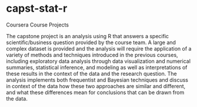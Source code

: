 # capst-stat-r

Coursera Course Projects

The capstone project is an analysis using R that answers a specific scientific/business question provided by the course team. A large and complex dataset is provided and the analysis will require the application of a variety of methods and techniques introduced in the previous courses, including exploratory data analysis through data visualization and numerical summaries, statistical inference, and modeling as well as interpretations of these results in the context of the data and the research question. The analysis implements both frequentist and Bayesian techniques and discuss in context of the data how these two approaches are similar and different, and what these differences mean for conclusions that can be drawn from the data.
